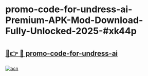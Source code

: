 # promo-code-for-undress-ai-Premium-APK-Mod-Download-Fully-Unlocked-2025-#xk44p

# <h2><a href="https://bedroomkl.my?title=promo-code-for-undress-ai&ref=1AP">🔗👉 🔴 promo-code-for-undress-ai</a></h2>

[![acn](https://github.com/user-attachments/assets/0f9c940e-d8b0-45ae-aac7-cd30a18b3e1c)](https://bedroomkl.my?title=promo-code-for-undress-ai&ref=1AP)

